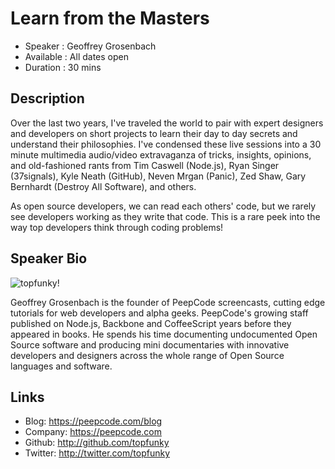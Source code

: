 Learn from the Masters
========================

* Speaker   : Geoffrey Grosenbach
* Available : All dates open
* Duration  : 30 mins

Description
-----------

Over the last two years, I've traveled the world to pair with expert designers and developers on short projects to learn their day to day secrets and understand their philosophies. I've condensed these live sessions into a 30 minute multimedia audio/video extravaganza of tricks, insights, opinions, and old-fashioned rants from Tim Caswell (Node.js), Ryan Singer (37signals), Kyle Neath (GitHub), Neven Mrgan (Panic), Zed Shaw, Gary Bernhardt (Destroy All Software), and others.

As open source developers, we can read each others' code, but we rarely see developers working as they write that code. This is a rare peek into the way top developers think through coding problems!


Speaker Bio
-----------

![topfunky](https://raw.github.com/cascadiajs/cascadiajs.github.com/master/proposal/images/topfunky.jpg)!

Geoffrey Grosenbach is the founder of PeepCode screencasts, cutting edge tutorials for web developers and alpha geeks. PeepCode's growing staff published on Node.js, Backbone and CoffeeScript years before they appeared in books. He spends his time documenting undocumented Open Source software and producing mini documentaries with innovative developers and designers across the whole range of Open Source languages and software.

Links
-----

* Blog: https://peepcode.com/blog
* Company: https://peepcode.com
* Github: http://github.com/topfunky
* Twitter: http://twitter.com/topfunky
